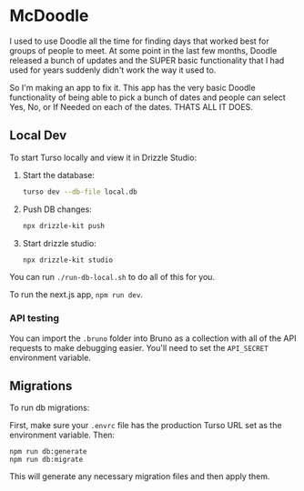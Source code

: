 # McDoodle

I used to use Doodle all the time for finding days that worked best for groups of people to meet. At some point in the last few months, Doodle released a bunch of updates and the SUPER basic functionality that I had used for years suddenly didn't work the way it used to.

So I'm making an app to fix it. This app has the very basic Doodle functionality of being able to pick a bunch of dates and people can select Yes, No, or If Needed on each of the dates. THATS ALL IT DOES.

## Local Dev

To start Turso locally and view it in Drizzle Studio:

1. Start the database:
    ```sh
    turso dev --db-file local.db
    ```
2. Push DB changes:
    ```sh
    npx drizzle-kit push
    ```
3. Start drizzle studio:
    ```sh
    npx drizzle-kit studio
    ```

You can run `./run-db-local.sh` to do all of this for you.

To run the next.js app, `npm run dev`.

### API testing

You can import the `.bruno` folder into Bruno as a collection with all of the API requests to make debugging easier. You'll need to set the `API_SECRET` environment variable.

## Migrations

To run db migrations:

First, make sure your `.envrc` file has the production Turso URL set as the environment variable. Then:

```
npm run db:generate
npm run db:migrate
```

This will generate any necessary migration files and then apply them.
